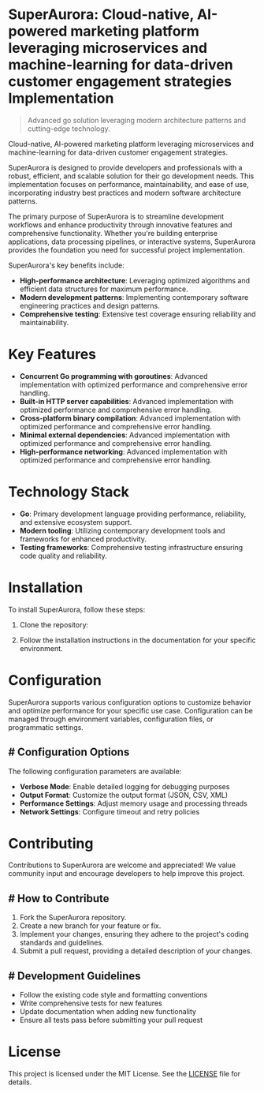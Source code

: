 <!-- fallback_SuperAurora_20250802082613_46417 -->

# SuperAurora: Cloud-native, AI-powered marketing platform leveraging microservices and machine-learning for data-driven customer engagement strategies Implementation
> Advanced go solution leveraging modern architecture patterns and cutting-edge technology.

Cloud-native, AI-powered marketing platform leveraging microservices and machine-learning for data-driven customer engagement strategies.

SuperAurora is designed to provide developers and professionals with a robust, efficient, and scalable solution for their go development needs. This implementation focuses on performance, maintainability, and ease of use, incorporating industry best practices and modern software architecture patterns.

The primary purpose of SuperAurora is to streamline development workflows and enhance productivity through innovative features and comprehensive functionality. Whether you're building enterprise applications, data processing pipelines, or interactive systems, SuperAurora provides the foundation you need for successful project implementation.

SuperAurora's key benefits include:

* **High-performance architecture**: Leveraging optimized algorithms and efficient data structures for maximum performance.
* **Modern development patterns**: Implementing contemporary software engineering practices and design patterns.
* **Comprehensive testing**: Extensive test coverage ensuring reliability and maintainability.

# Key Features

* **Concurrent Go programming with goroutines**: Advanced implementation with optimized performance and comprehensive error handling.
* **Built-in HTTP server capabilities**: Advanced implementation with optimized performance and comprehensive error handling.
* **Cross-platform binary compilation**: Advanced implementation with optimized performance and comprehensive error handling.
* **Minimal external dependencies**: Advanced implementation with optimized performance and comprehensive error handling.
* **High-performance networking**: Advanced implementation with optimized performance and comprehensive error handling.

# Technology Stack

* **Go**: Primary development language providing performance, reliability, and extensive ecosystem support.
* **Modern tooling**: Utilizing contemporary development tools and frameworks for enhanced productivity.
* **Testing frameworks**: Comprehensive testing infrastructure ensuring code quality and reliability.

# Installation

To install SuperAurora, follow these steps:

1. Clone the repository:


2. Follow the installation instructions in the documentation for your specific environment.

# Configuration

SuperAurora supports various configuration options to customize behavior and optimize performance for your specific use case. Configuration can be managed through environment variables, configuration files, or programmatic settings.

## # Configuration Options

The following configuration parameters are available:

* **Verbose Mode**: Enable detailed logging for debugging purposes
* **Output Format**: Customize the output format (JSON, CSV, XML)
* **Performance Settings**: Adjust memory usage and processing threads
* **Network Settings**: Configure timeout and retry policies

# Contributing

Contributions to SuperAurora are welcome and appreciated! We value community input and encourage developers to help improve this project.

## # How to Contribute

1. Fork the SuperAurora repository.
2. Create a new branch for your feature or fix.
3. Implement your changes, ensuring they adhere to the project's coding standards and guidelines.
4. Submit a pull request, providing a detailed description of your changes.

## # Development Guidelines

* Follow the existing code style and formatting conventions
* Write comprehensive tests for new features
* Update documentation when adding new functionality
* Ensure all tests pass before submitting your pull request

# License

This project is licensed under the MIT License. See the [LICENSE](https://github.com/Muramatsuu/SuperAurora/blob/main/LICENSE) file for details.
